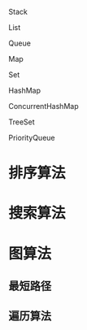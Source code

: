 Stack

List

Queue

Map

Set

HashMap

ConcurrentHashMap

TreeSet

PriorityQueue


# 排序算法

# 搜索算法

# 

# 图算法
## 最短路径
## 遍历算法